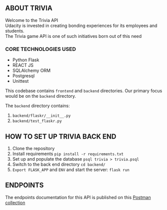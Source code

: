 ## ABOUT TRIVIA
Welcome to the Trivia API
<br>Udacity is invested in creating bonding experiences for its employees and students. 
  <br>The Trivia game API is one of such initiatives born out of this need

### CORE TECHNOLOGIES USED
* Python Flask
* REACT JS
* SQLAlchemy ORM
* Postgresql 
* Unittest

This codebase contains `frontend` and `backend` directories. 
Our primary focus would be on the `backend` directory.

The `backend` directory contains:

1. `backend/flaskr/__init__.py`
2. `backend/test_flaskr.py`

## HOW TO SET UP TRIVIA BACK END

1. Clone the repository 
2. Install requirements `pip install -r requirements.txt`
3. Set up and populate the database `psql trivia > trivia.psql`
4. Switch to the back end directory `cd backend/`
5. `Export FLASK_APP` and `ENV` and start the server: `flask run`

## ENDPOINTS
The endpoints documentation for this API is published on this [Postman collection](https://documenter.getpostman.com/view/19136424/UzBvGik7)

